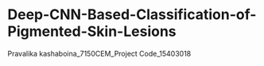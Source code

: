 # Deep-CNN-Based-Classification-of-Pigmented-Skin-Lesions
Pravalika kashaboina_7150CEM_Project Code_15403018
